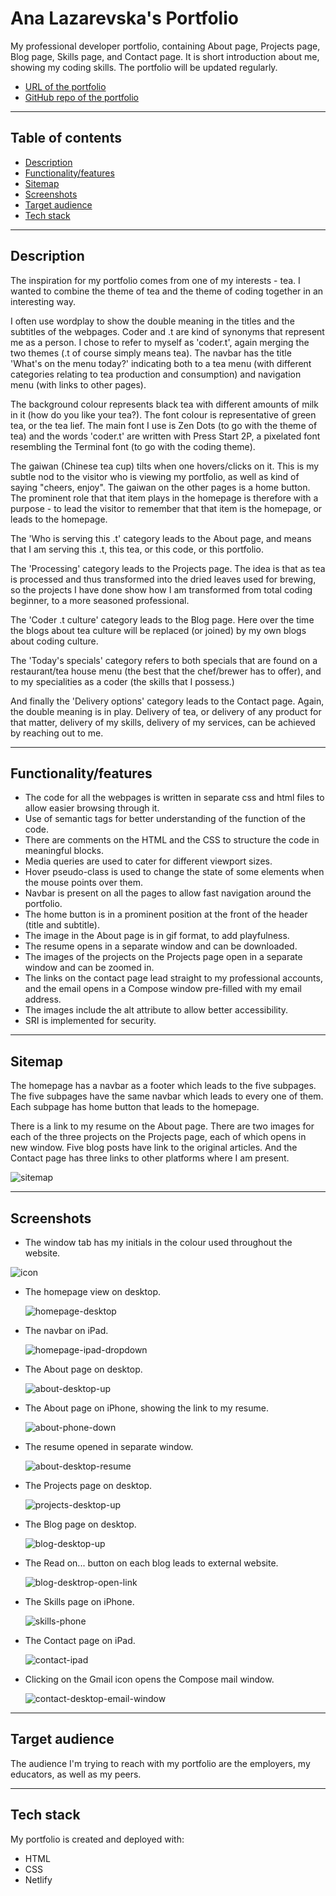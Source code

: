 # Ana Lazarevska's Portfolio

My professional developer portfolio, containing About page, Projects page, Blog page, Skills page, and Contact page. It is short introduction about me, showing my coding skills. The portfolio will be updated regularly.

- [URL of the portfolio](https://ana-lazarevska-portfolio.netlify.app/)
- [GitHub repo of the portfolio](https://github.com/aplazarevska/my-portfolio)

---

## Table of contents

- [Description](##description)
- [Functionality/features](##functionality/features)
- [Sitemap](##sitemap)
- [Screenshots](##screenshots)
- [Target audience](##target-audience)
- [Tech stack](##tech-stack)

---

## Description

The inspiration for my portfolio comes from one of my interests - tea. I wanted to combine the theme of tea and the theme of coding together in an interesting way. 

I often use wordplay to show the double meaning in the titles and the subtitles of the webpages. Coder and .t are kind of synonyms that represent me as a person. I chose to refer to myself as 'coder.t', again merging the two themes (.t of course simply means tea). The navbar has the title 'What's on the menu today?' indicating both to a tea menu (with different categories relating to tea production and consumption) and navigation menu (with links to other pages). 

The background colour represents black tea with different amounts of milk in it (how do you like your tea?). The font colour is representative of green tea, or the tea lief. The main font I use is Zen Dots (to go with the theme of tea) and the words 'coder.t' are written with Press Start 2P, a pixelated font resembling the Terminal font (to go with the coding theme). 

The gaiwan (Chinese tea cup) tilts when one hovers/clicks on it. This is my subtle nod to the visitor who is viewing my portfolio, as well as kind of saying "cheers, enjoy". The gaiwan on the other pages is a home button. The prominent role that that item plays in the homepage is therefore with a purpose - to lead the visitor to remember that that item is the homepage, or leads to the homepage. 

The 'Who is serving this .t' category leads to the About page, and means that I am serving this .t, this tea, or this code, or this portfolio. 

The 'Processing' category leads to the Projects page. The idea is that as tea is processed and thus transformed into the dried leaves used for brewing, so the projects I have done show how I am transformed from total coding beginner, to a more seasoned professional. 

The 'Coder .t culture' category leads to the Blog page. Here over the time the blogs about tea culture will be replaced (or joined) by my own blogs about coding culture. 

The 'Today's specials' category refers to both specials that are found on a restaurant/tea house menu (the best that the chef/brewer has to offer), and to my specialities as a coder (the skills that I possess.)

And finally the 'Delivery options' category leads to the Contact page. Again, the double meaning is in play. Delivery of tea, or delivery of any product for that matter, delivery of my skills, delivery of my services, can be achieved by reaching out to me. 

---

## Functionality/features

- The code for all the webpages is written in separate css and html files to allow easier browsing through it.
- Use of semantic tags for better understanding of the function of the code.
- There are comments on the HTML and the CSS to structure the code in meaningful blocks.
- Media queries are used to cater for different viewport sizes. 
- Hover pseudo-class is used to change the state of some elements when the mouse points over them. 
- Navbar is present on all the pages to allow fast navigation around the portfolio. 
- The home button is in a prominent position at the front of the header (title and subtitle).
- The image in the About page is in gif format, to add playfulness. 
- The resume opens in a separate window and can be downloaded. 
- The images of the projects on the Projects page open in a separate window and can be zoomed in. 
- The links on the contact page lead straight to my professional accounts, and the email opens in a Compose window pre-filled with my email address. 
- The images include the alt attribute to allow better accessibility.
- SRI is implemented for security.

---

## Sitemap

The homepage has a navbar as a footer which leads to the five subpages. The five subpages have the same navbar which leads to every one of them. Each subpage has home button that leads to the homepage. 

There is a link to my resume on the About page. There are two images for each of the three projects on the Projects page, each of which opens in new window. Five blog posts have link to the original articles. And the Contact page has three links to other platforms where I am present. 

![sitemap](./docs/sitemap.jpg)

---

## Screenshots

- The window tab has my initials in the colour used throughout the website. 

![icon](./docs/icon.png)

- The homepage view on desktop.

  ![homepage-desktop](./docs/homepage-desktop.png)

- The navbar on iPad.

  ![homepage-ipad-dropdown](./docs/homepage-ipad-dropdown.png)

- The About page on desktop.

  ![about-desktop-up](./docs/about-desktop-up.png)

- The About page on iPhone, showing the link to my resume.

  ![about-phone-down](./docs/about-phone-down.png)

- The resume opened in separate window. 

  ![about-desktop-resume](./docs/about-desktop-resume.png)

- The Projects page on desktop.

  ![projects-desktop-up](./docs/projects-desktop-up.png)

- The Blog page on desktop.

  ![blog-desktop-up](./docs/blog-desktop-up.png)

- The Read on... button on each blog leads to external website.

  ![blog-desktrop-open-link](./docs/blog-desktrop-open-link.png)

- The Skills page on iPhone.

  ![skills-phone](./docs/skills-phone.png)

- The Contact page on iPad.

  ![contact-ipad](./docs/contact-ipad.png)

- Clicking on the Gmail icon opens the Compose mail window. 

  ![contact-desktop-email-window](./docs/contact-desktop-email-window.png)

---

## Target audience

The audience I'm trying to reach with my portfolio are the employers, my educators, as well as my peers. 

---

## Tech stack

My portfolio is created and deployed with:

- HTML
- CSS
- Netlify